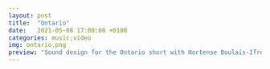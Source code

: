 ```yaml
---
layout: post
title:  "Ontario"
date:   2021-05-08 17:00:00 +0100
categories: music;video
img: ontario.png
preview: "Sound design for the Ontario short with Hortense Boulais-Ifrène"
---
```


